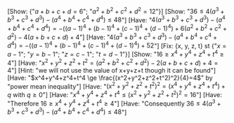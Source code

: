 [Show: {"$a+b+c+d = 6$"; "$a^2+b^2+c^2+d^2 = 12$"}]
[Show: "$36 \le 4(a^3+b^3+c^3+d^3) - (a^4+b^4+c^4+d^4) \le 48$"]
[Have: "$4(a^3+b^3+c^3+d^3) - (a^4+b^4+c^4+d^4) = -((a-1)^4+(b-1)^4+(c-1)^4+(d-1)^4) + 6(a^2+b^2+c^2+d^2) - 4(a+b+c+d) + 4$"]
[Have: "$4(a^3+b^3+c^3+d^3) - (a^4+b^4+c^4+d^4)= -((a-1)^4+(b-1)^4+(c-1)^4+(d-1)^4) + 52$"]
[Fix: {x, y, z, t} st {"$x=a-1$"; "$y=b-1$"; "$z=c-1$"; "$t=d-1$"}]
[Show: "$16 \ge x^4+y^4+z^4+t^4 \ge 4$"]
[Have: "$x^2+y^2+z^2+t^2=(a^2+b^2+c^2+d^2)-2(a+b+c+d)+4=4$"]
[Hint: "we will not use the value of x+y+z+t though it can be found"]
[Have: "$x^4+y^4+z^4+t^4 \ge \frac{(x^2+y^2+z^2+t^2)^2}{4}=4$" by "power mean inequality"]
[Have: "$(x^2+y^2+z^2+t^2)^2=(x^4+y^4+z^4+t^4)+q$ with $q\ge0$"]
[Have: "$x^4+y^4+z^4+t^4 \le (x^2+y^2+z^2+t^2)^2=16$"]
[Have: "Therefore $16 \ge x^4+y^4+z^4+t^4 \ge 4$"]
[Have: "Consequently $36 \le 4(a^3+b^3+c^3+d^3) - (a^4+b^4+c^4+d^4) \le 48$"]